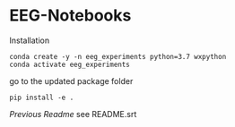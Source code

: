 
# EEG-Notebooks



Installation

```
conda create -y -n eeg_experiments python=3.7 wxpython
conda activate eeg_experiments
```

go to the updated package folder

```
pip install -e .
```


*Previous Readme* see README.srt



  
